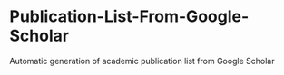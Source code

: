 # Publication-List-From-Google-Scholar
Automatic generation of academic publication list from Google Scholar
